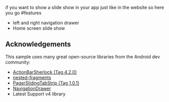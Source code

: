 if you want to show a slide show in your app just like in the website so here you go 
#features
* left and right navigation drawer
* Home screen slide show


## Acknowledgements

This sample uses many great open-source libraries from the Android dev community:

* [ActionBarSherlock (Tag 4.2.0)](https://github.com/JakeWharton/ActionBarSherlock)
* [nested-fragments](https://github.com/marsucsb/nested-fragments)
* [PagerSlidingTabStrip (Tag 1.0.1) ](https://github.com/astuetz/PagerSlidingTabStrip/releases/tag/v1.0.1)
* [NavigationDrawer](http://developer.android.com/training/implementing-navigation/nav-drawer.html)
* Latest Support v4 library

